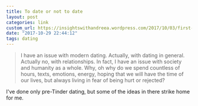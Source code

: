 ```yaml
---
title: To date or not to date
layout: post
categories: link
custom_url: https://insightswithandreea.wordpress.com/2017/10/03/first-blog-post/
date: "2017-10-29 22:44:12"
tags: dating
---
```


> I have an issue with modern dating. Actually, with dating in general. Actually no, with relationships. In fact, I have an issue with society and humanity as a whole. Why, oh why do we spend countless of hours, texts, emotions, energy, hoping that we will have the time of our lives, but always living in fear of being hurt or rejected?

I've done only pre-Tinder dating, but some of the ideas in there strike home for me.
